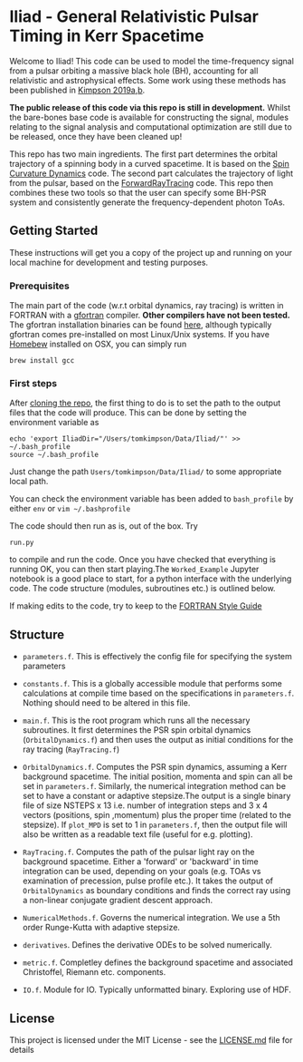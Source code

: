 # Iliad - General Relativistic Pulsar Timing in Kerr Spacetime

Welcome to Iliad! This code can be used to model the time-frequency signal from a pulsar orbiting a massive black hole (BH), accounting for all relativistic and astrophysical effects. Some work using these methods has been published in [Kimpson 2019a](https://ui.adsabs.harvard.edu/abs/2019MNRAS.484.2411K/abstract),[b](https://ui.adsabs.harvard.edu/abs/2019MNRAS.486..360K/abstract). 

**The public release of this code via this repo is still in development.** Whilst the bare-bones base code is available for constructing the signal, modules relating to the signal analysis and computational optimization are still due to be released, once they have been cleaned up!


This repo  has two main ingredients. The first part determines the orbital trajectory of a spinning body in a curved spacetime. It is based on the [Spin Curvature Dynamics](https://github.com/tomkimpson/SpinCurvatureDynamics) code. The second part calculates the trajectory of light from the pulsar, based on the [ForwardRayTracing](https://github.com/tomkimpson/ForwardRayTracing) code. This repo then combines these two tools so that the user can specify some BH-PSR system and consistently generate the frequency-dependent photon ToAs. 



## Getting Started
These instructions will get you a copy of the project up and running on your local machine for development and testing purposes. 

### Prerequisites

The main part of the code (w.r.t orbital dynamics, ray tracing) is written in FORTRAN with a [gfortran](https://gcc.gnu.org/wiki/GFortran) compiler. **Other compilers have not been tested.** The gfortran installation binaries can be found [here](https://gcc.gnu.org/wiki/GFortranBinariels), although typically gfortran comes pre-installed on most Linux/Unix systems. If you have [Homebew](https://brew.sh/) installed on OSX, you can simply run 


```
brew install gcc
```

### First steps
After [cloning the repo](https://help.github.com/en/articles/cloning-a-repository), the first thing to do is to set the path to the output files that the code will produce.
This can be done by setting the environment variable as

```
echo 'export IliadDir="/Users/tomkimpson/Data/Iliad/"' >> ~/.bash_profile
source ~/.bash_profile
```

Just change the path `Users/tomkimpson/Data/Iliad/` to some appropriate local path. 

You can check the environment variable has been added to `bash_profile` by either `env` or `vim ~/.bashprofile`


The code should then run as is, out of the box. Try

```
run.py
```
to compile and run the code. Once you have checked that everything is running OK, you can then start playing.The `Worked_Example` Jupyter notebook is a good place to start, for a python interface with the underlying code. The code structure (modules, subroutines etc.) is outlined below.


If making edits to the code, try to keep to the [FORTRAN Style Guide](https://www.fortran90.org/src/best-practices.html)


## Structure

* `parameters.f`. This is effectively the config file for specifying the system parameters

* `constants.f`. This is a globally accessible module that performs some calculations at compile time based on the specifications in `parameters.f`. Nothing should need to be altered in this file.

* `main.f`. This is the root program which runs all the necessary subroutines. It first determines the PSR spin orbital dynamics (`OrbitalDynamics.f`) and then uses the output as initial conditions for the ray tracing (`RayTracing.f`) 

* `OrbitalDynamics.f`. Computes the PSR spin dynamics, assuming a Kerr background spacetime. The initial position, momenta and spin can all be set in `parameters.f`. Similarly, the numerical integration method can be set to have a constant or adaptive stepsize.The output is a single binary file of size NSTEPS x 13 i.e. number of integration steps and 3 x 4 vectors (positions, spin ,momentum) plus the proper time (related to the stepsize). If `plot_MPD` is set to 1 in `parameters.f`, then the output file will also be written as a readable  text file (useful for e.g. plotting).

* `RayTracing.f`. Computes the path of the pulsar light ray on the background spacetime. Either a 'forward' or 'backward' in time integration can be used, depending on your goals (e.g. TOAs vs examination of precession, pulse profile etc.). It takes the output of `OrbitalDynamics` as boundary conditions and finds the correct ray using a non-linear conjugate gradient descent approach.

* `NumericalMethods.f`. Governs the numerical integration. We use a 5th order Runge-Kutta with adaptive stepsize.

* `derivatives`. Defines the derivative ODEs to be solved numerically.

* `metric.f`. Completley defines the background spacetime and associated Christoffel, Riemann etc. components.

* `IO.f`. Module for IO. Typically unformatted binary. Exploring use of HDF.
##


## License

This project is licensed under the MIT License - see the [LICENSE.md](LICENSE.md) file for details




